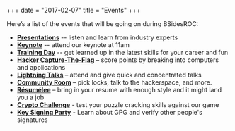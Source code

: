 +++
date = "2017-02-07"
title = "Events"
+++

Here’s a list of the events that will be going on during BSidesROC:

- **[Presentations](/talks)** -- listen and learn from industry experts
- **[Keynote](/events/keynote)** -- attend our keynote at 11am
- **[Training Day](/events/training-day)** -- get learned up in the latest skills for your career and fun
- **[Hacker Capture-The-Flag](/events/hacker-ctf)** – score points by breaking into computers and applications
- **[Lightning Talks](/events/lightning-talks)** – attend and give quick and concentrated talks
- **[Community Room](/events/community-room)** – pick locks, talk to the hackerspace, and more. 
- **[Résumélee](/events/resumeele/)** – bring in your resume with enough style and it might land you a job
- **[Crypto Challenge](/events/crypto-challenge/)** - test your puzzle cracking skills against our game
- **[Key Signing Party](/events/key-signing/)** - Learn about GPG and verify other people's signatures
